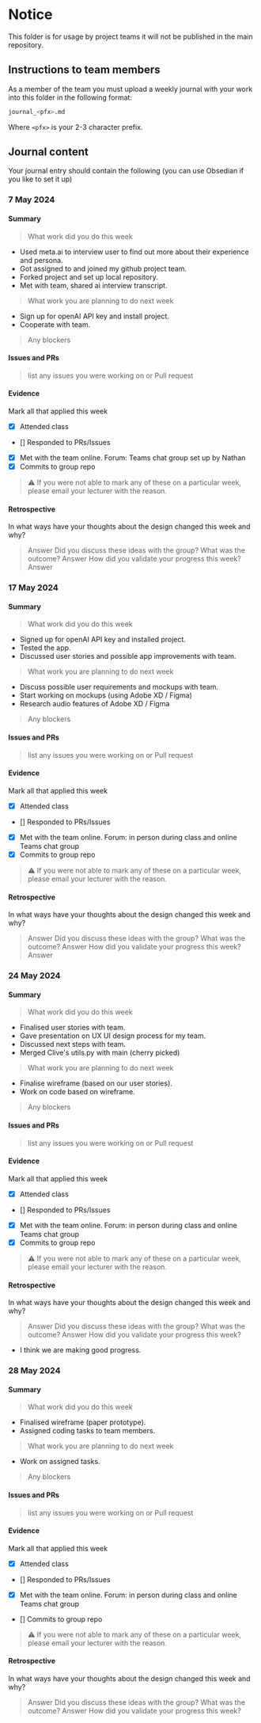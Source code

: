 # Notice
This folder is for usage by project teams it will not be published in the main repository.

## Instructions to team members
As a member of the team you must upload a weekly journal with your work into this folder in the following format:

```bash
journal_<pfx>.md
```
Where `<pfx>` is your 2-3 character prefix.

## Journal content
Your journal entry should contain the following (you can use Obsedian if you like to set it up)

### 7 May 2024
#### Summary
> What work did you do this week
- Used meta.ai to interview user to find out more about their experience and persona.
- Got assigned to and joined my github project team.
- Forked project and set up local repository.
- Met with team, shared ai interview transcript.
> What work you are planning to do next week
- Sign up for openAI API key and install project.
- Cooperate with team.
> Any blockers

#### Issues and PRs
> list any issues you were working on or Pull request

#### Evidence
Mark all that applied this week
- [x] Attended class
- [] Responded to PRs/Issues
- [x] Met with the team online. Forum: Teams chat group set up by Nathan
- [x] Commits to group repo

> :warning: If you were not able to mark any of these on a particular week, please email your lecturer with the reason.

#### Retrospective

In what ways have your thoughts about the design changed this week and why?
> Answer
Did you discuss these ideas with the group? What was the outcome?
> Answer
How did you validate your progress this week?
> Answer

### 17 May 2024
#### Summary
> What work did you do this week
- Signed up for openAI API key and installed project.
- Tested the app.
- Discussed user stories and possible app improvements with team.
> What work you are planning to do next week
- Discuss possible user requirements and mockups with team.
- Start working on mockups (using Adobe XD / Figma)
- Research audio features of Adobe XD / Figma
> Any blockers

#### Issues and PRs
> list any issues you were working on or Pull request

#### Evidence
Mark all that applied this week
- [x] Attended class
- [] Responded to PRs/Issues
- [x] Met with the team online. Forum: in person during class and online Teams chat group
- [x] Commits to group repo

> :warning: If you were not able to mark any of these on a particular week, please email your lecturer with the reason.

#### Retrospective

In what ways have your thoughts about the design changed this week and why?
> Answer
Did you discuss these ideas with the group? What was the outcome?
> Answer
How did you validate your progress this week?
> Answer

### 24 May 2024
#### Summary
> What work did you do this week
- Finalised user stories with team.
- Gave presentation on UX UI design process for my team.
- Discussed next steps with team.
- Merged Clive's utils.py with main (cherry picked)
> What work you are planning to do next week
- Finalise wireframe (based on our user stories).
- Work on code based on wireframe.
> Any blockers

#### Issues and PRs
> list any issues you were working on or Pull request

#### Evidence
Mark all that applied this week
- [x] Attended class
- [] Responded to PRs/Issues
- [x] Met with the team online. Forum: in person during class and online Teams chat group
- [x] Commits to group repo

> :warning: If you were not able to mark any of these on a particular week, please email your lecturer with the reason.

#### Retrospective

In what ways have your thoughts about the design changed this week and why?
> Answer
Did you discuss these ideas with the group? What was the outcome?
> Answer
How did you validate your progress this week?
- I think we are making good progress.

### 28 May 2024
#### Summary
> What work did you do this week
- Finalised wireframe (paper prototype).
- Assigned coding tasks to team members.
> What work you are planning to do next week
- Work on assigned tasks.
> Any blockers

#### Issues and PRs
> list any issues you were working on or Pull request

#### Evidence
Mark all that applied this week
- [x] Attended class
- [] Responded to PRs/Issues
- [x] Met with the team online. Forum: in person during class and online Teams chat group
- [] Commits to group repo

> :warning: If you were not able to mark any of these on a particular week, please email your lecturer with the reason.

#### Retrospective

In what ways have your thoughts about the design changed this week and why?
> Answer
Did you discuss these ideas with the group? What was the outcome?
> Answer
How did you validate your progress this week?
